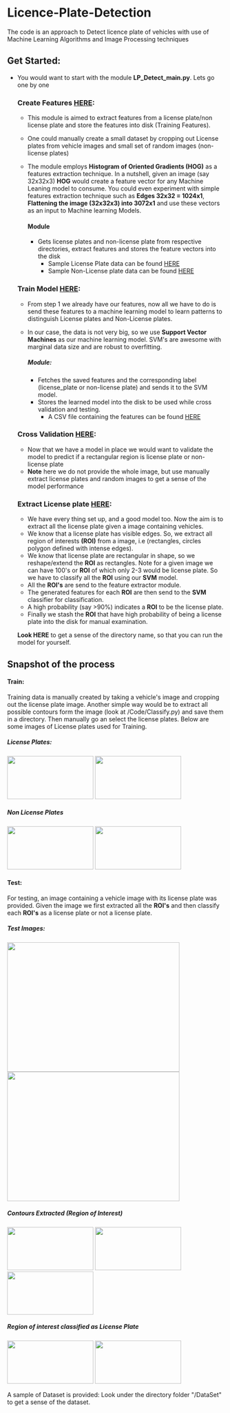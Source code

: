 # Licence-Plate-Detection
The code is an approach to Detect licence plate of vehicles with use of Machine Learning Algorithms and Image Processing techniques


## Get Started:

* You would want to start with the module **LP_Detect_main.py**. Lets go one by one 
 
   ### Create Features [HERE](https://github.com/Sardhendu/License-Plate-Detection/blob/master/Code/Bld_FeatureCrps.py): 
   * This module is aimed to extract features from a license plate/non license plate and store the features into disk (Training Features). 
   * One could manually create a small dataset by cropping out License plates from vehicle images and small set of random images (non-license plates)
   * The module employs **Histogram of Oriented Gradients (HOG)** as a features extraction technique. In a nutshell, given an image (say 32x32x3) **HOG** would create a feature vector for any Machine Leaning model to consume. You could even experiment with simple features extraction technique such as **Edges 32x32 = 1024x1**, **Flattening the image (32x32x3) into 3072x1** and use these vectors as an input to Machine learning Models.
   
       #### Module
       * Gets license plates and non-license plate from respective directories, extract features and stores the feature vectors into the disk
            * Sample License Plate data can be found [HERE](https://github.com/Sardhendu/License-Plate-Detection/tree/master/DataSet/Data-Files/images_train/Licence-Plate)
            * Sample Non-License plate data can be found [HERE](https://github.com/Sardhendu/License-Plate-Detection/tree/master/DataSet/Data-Files/images_train/Not-Licence-Plate)
     
   ### Train Model [HERE](https://github.com/Sardhendu/License-Plate-Detection/blob/master/Code/BldModel.py): 
   * From step 1 we already have our features, now all we have to do is send these features to a machine learning model to learn patterns to distinguish License plates and Non-License plates.
   * In our case, the data is not very big, so we use **Support Vector Machines** as our machine learning model. SVM's are awesome with marginal data size and are robust to overfitting.
   
        ##### Module:
        * Fetches the saved features and the corresponding label (license_plate or non-license plate) and sends it to the SVM model.
        * Stores the learned model into the disk to be used while cross validation and testing. 
            * A CSV file containing the features can be found [HERE](https://github.com/Sardhendu/License-Plate-Detection/tree/master/DataSet/Feature-Model)
             
   ### Cross Validation [HERE](https://github.com/Sardhendu/License-Plate-Detection/blob/master/Code/LP_Detect_main.py):
   * Now that we have a model in place we would want to validate the model to predict if a rectangular region is license plate or non-license plate
   * **Note** here we do not provide the whole image, but use manually extract license plates and random images to get a sense of the model performance
   
   ### Extract License plate [HERE](https://github.com/Sardhendu/License-Plate-Detection/blob/master/Code/LP_Detect_main.py):
   * We have every thing set up, and a good model too. Now the aim is to extract all the license plate given a image containing vehicles. 
   * We know that a license plate has visible edges. So, we extract all region of interests **(ROI)** from a image, i.e (rectangles, circles polygon defined with intense edges).
   * We know that license plate are rectangular in shape, so we reshape/extend the **ROI** as rectangles. Note for a given image we can have 100's or **ROI** of which only 2-3 would be license plate. So we have to classify all the **ROI** using our **SVM** model.   
   * All the **ROI's** are send to the feature extractor module.
  * The generated features for each **ROI** are then send to the **SVM** classifier for classification.
  * A high probability (say >90%) indicates a **ROI** to be the license plate. 
  * Finally we stash the **ROI** that have high probability of being a license plate into the disk for manual examination.
      
  **Look HERE** to get a sense of the directory name, so that you can run the model for yourself.
      
      
## Snapshot of the process

#### Train: 
Training data is manually created by taking a vehicle's image and cropping out the license plate image. Another 
simple way would be to extract all possible contours form the image (look at /Code/Classify.py) and save them in a 
directory. Then manually go an select the license plates. Below are some images of License plates used for Training.

##### License Plates:

<img src="https://github.com/Sardhendu/License-Plate-Detection/blob/master/DataSet/Data-Files/images_train/Licence-Plate/yes%20(33).jpg" width="200" height="100"> <img src="https://github.com/Sardhendu/License-Plate-Detection/blob/master/DataSet/Data-Files/images_train/Licence-Plate/yes%20(32).jpg" width="200" height="100"> 

##### Non License Plates

<img src="https://github.com/Sardhendu/License-Plate-Detection/blob/master/DataSet/Data-Files/images_train/Not-Licence-Plate/no%20(6).jpg" width="200" height="100"> <img src="https://github.com/Sardhendu/License-Plate-Detection/blob/master/DataSet/Data-Files/images_train/Not-Licence-Plate/no%20(8).jpg" width="200" height="100"> 


#### Test:
For testing, an image containing a vehicle image with its license plate was provided. Given the image we first 
extracted all the **ROI's** and then classify each **ROI's** as a license plate or not a license plate.


##### Test Images:
<img src="https://github.com/Sardhendu/License-Plate-Detection/blob/master/DataSet/Data-Files/images_classify/Foreign_cars/image_2_classify%20(9).jpg" width="400" height="300"> <img src="https://github.com/Sardhendu/License-Plate-Detection/blob/master/DataSet/Data-Files/images_classify/Foreign_cars/image_2_classify%20(4).jpg" 
width="400" height="300"> 

##### Contours Extracted (Region of Interest)  
<img src="https://github.com/Sardhendu/License-Plate-Detection/blob/master/DataSet/Data-Files/images_classify/contoured_images_roi/roi_images0038.jpg" width="200" height="100"> <img src="https://github.com/Sardhendu/License-Plate-Detection/blob/master/DataSet/Data-Files/images_classify/contoured_images_roi/roi_images0039.jpg" width="200" height="100"> <img src="https://github.com/Sardhendu/License-Plate-Detection/blob/master/DataSet/Data-Files/images_classify/contoured_images_roi/roi_images0041.jpg" width="200" height="100">

##### Region of interest classified as License Plate
<img src="https://github.com/Sardhendu/License-Plate-Detection/blob/master/DataSet/Data-Files/images_classify/extracted_licenceplate_image/roi_images0042_33.jpg" width="200" height="100"> <img src="https://github.com/Sardhendu/License-Plate-Detection/blob/master/DataSet/Data-Files/images_classify/extracted_licenceplate_image/roi_images0036_28.jpg" width="200" height="100">

A sample of Dataset is provided: Look under the directory folder "/DataSet" to get a sense of the dataset.


  
